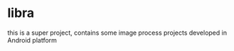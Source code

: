 # libra
this is a super project, contains some image process projects developed in Android platform
